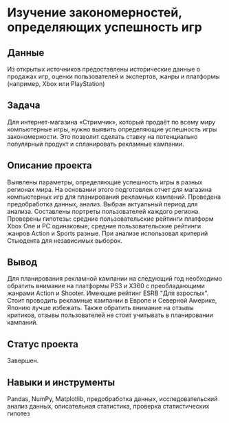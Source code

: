 # Изучение закономерностей, определяющих успешность игр

## Данные

Из открытых источников предоставлены исторические данные о продажах игр, оценки пользователей и экспертов, жанры и платформы (например, Xbox или PlayStation)

## Задача

Для интернет-магазина «Стримчик», который продаёт по всему миру компьютерные игры, нужно выявить определяющие успешность игры закономерности. Это позволит сделать ставку на потенциально популярный продукт и спланировать рекламные кампании.

## Описание проекта

Выявлены параметры, определяющие успешность игры в разных регионах мира. На основании этого подготовлен отчет для магазина компьютерных игр для планирования рекламных кампаний. Проведена предобработка данных, анализ. Выбран актуальный период для анализа. Составлены портреты пользователей каждого региона. Проверены гипотезы: средние пользовательские рейтинги платформ Xbox One и PC одинаковые; средние пользовательские рейтинги жанров Action и Sports разные. При анализе использовал критерий Стьюдента для независимых выборок.

## Вывод 

Для планирования рекламной кампании на следующий год необходимо обратить внимание на платформы PS3 и X360 с преобладающими жанрами Action и Shooter. Имеющие рейтинг ESRB "Для взрослых". Стоит проводить рекламные кампании в Европе и Северной Америке, Японию лучше избежать. Также обратить внимание на отзывы критиков, отзывы пользователей не стоит учитывать в планировании кампаний.

## Статус проекта

Завершен. 

## Навыки и инструменты

Pandas, NumPy, Matplotlib, предобработка данных, исследовательский анализ данных, описательная статистика, проверка статистических гипотез
